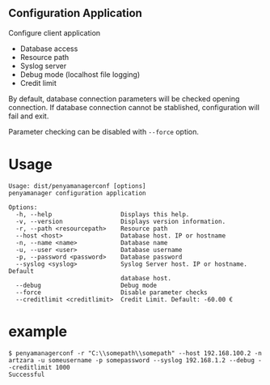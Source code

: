 Configuration Application
-------------------------

Configure client application

* Database access
* Resource path
* Syslog server
* Debug mode (localhost file logging)
* Credit limit

By default, database connection parameters will be checked opening connection.
If database connection cannot be stablished, configuration will fail and exit. 

Parameter checking can be disabled with `--force` option.

# Usage

```
Usage: dist/penyamanagerconf [options]
penyamanager configuration application

Options:
  -h, --help                   Displays this help.
  -v, --version                Displays version information.
  -r, --path <resourcepath>    Resource path
  --host <host>                Database host. IP or hostname
  -n, --name <name>            Database name
  -u, --user <user>            Database username
  -p, --password <password>    Database password
  --syslog <syslog>            Syslog Server host. IP or hostname. Default
                               database host.
  --debug                      Debug mode
  --force                      Disable parameter checks
  --creditlimit <creditlimit>  Credit Limit. Default: -60.00 €
```

# example

```
$ penyamanagerconf -r "C:\\somepath\\somepath" --host 192.168.100.2 -n artzara -u someusername -p somepassword --syslog 192.168.1.2 --debug --creditlimit 1000
Successful
```

